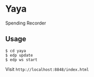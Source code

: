 # Yaya

Spending Recorder

## Usage

    $ cd yaya
    $ edp update
    $ edp ws start

Visit `http://localhost:8848/index.html`
